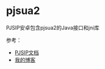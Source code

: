 # pjsua2

PJSIP安卓包含pjsua2的Java接口和jni库

参考：

- [PJSIP文档](https://docs.pjsip.org/en/latest/get-started/android/index.html)
- [我的博客](https://www.helywin.com/posts/20250924004652/)
